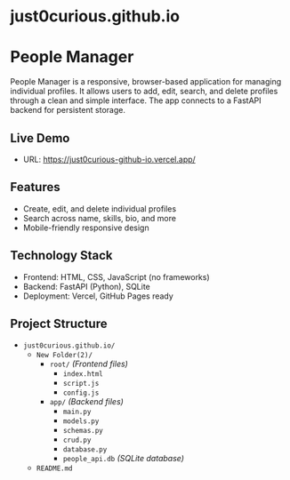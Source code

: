 # just0curious.github.io
# People Manager

People Manager is a responsive, browser-based application for managing individual profiles. It allows users to add, edit, search, and delete profiles through a clean and simple interface. The app connects to a FastAPI backend for persistent storage.

## Live Demo

- URL: https://just0curious-github-io.vercel.app/

## Features

- Create, edit, and delete individual profiles
- Search across name, skills, bio, and more
- Mobile-friendly responsive design

## Technology Stack

- Frontend: HTML, CSS, JavaScript (no frameworks)
- Backend: FastAPI (Python), SQLite
- Deployment: Vercel, GitHub Pages ready

## Project Structure

- `just0curious.github.io/`
  - `New Folder(2)/`
    - `root/`  _(Frontend files)_
      - `index.html`
      - `script.js`
      - `config.js`
    - `app/`  _(Backend files)_
      - `main.py`
      - `models.py`
      - `schemas.py`
      - `crud.py`
      - `database.py`
      - `people_api.db`  _(SQLite database)_
  - `README.md`


